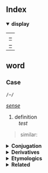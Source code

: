 ## Index

<details open>
  <summary> <b> display </b> </summary>

<table>
  <td>
    <a href="##"> – </a> <br>
    <a href="##"> – </a>
  </td>
</table>

</details>


## word

### Case
`/–/`

*[sense]()*

1. definition  
&ensp; *test*
> similar: [](#)

<details>
  <summary> <b> Conjugation </b> </summary> <br>

| tense | participle |
| :---- | :--------- |
| present | – |
| past | – |
| perfect | – |

</details>

<details>
  <summary> <b> Derivatives </b> </summary>

</details>

<details>
  <summary> <b> Etymologics </b> </summary>

</details>

<details>
  <summary> <b> Related </b> </summary>

</details>


<br>
